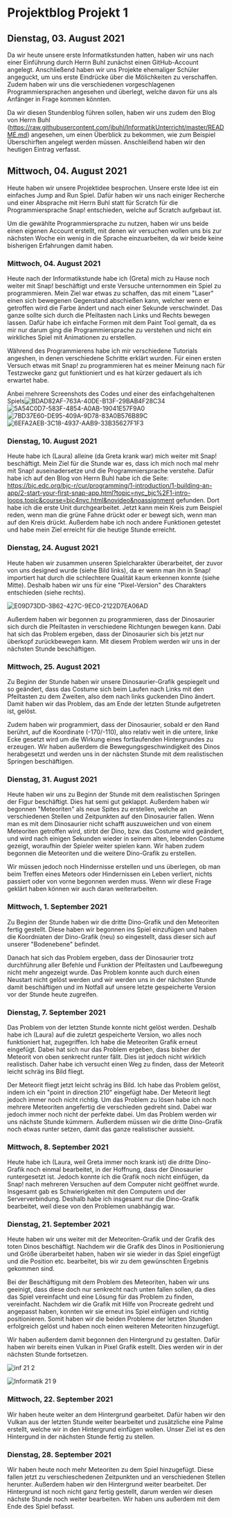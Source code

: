 
# Projektblog Projekt 1

## Dienstag, 03. August 2021

Da wir heute unsere erste Informatikstunden hatten, haben wir uns nach einer Einführung durch Herrn Buhl zunächst einen GitHub-Account angelegt. Anschließend haben wir uns Projekte ehemaliger Schüler angeguckt, um uns erste Eindrücke über die Mölichkeiten zu verschaffen. Zudem haben wir uns die verschiedenen vorgeschlagenen Programmiersprachen angesehen und überlegt, welche davon für uns als Anfänger in Frage kommen könnten.

Da wir diesen Stundenblog führen sollen, haben wir uns zudem den Blog von Herrn Buhl (https://raw.githubusercontent.com/jbuhl/InformatikUnterricht/master/README.md) angesehen, um einen Überblick zu bekommen, wie zum Beispiel Überschirften angelegt werden müssen. Anschleißend haben wir den heutigen Eintrag verfasst. 

## Mittwoch, 04. August 2021

Heute haben wir unsere Projektidee besprochen. Unsere erste Idee ist ein einfaches Jump and Run Spiel. Dafür haben wir uns nach einiger Recherche und einer Absprache mit Herrn Buhl statt für Scratch für die Programmiersprache Snap! entschieden, welche auf Scratch aufgebaut ist. 

Um die gewählte Programmiersprache zu nutzen, haben wir uns beide einen eigenen Account erstellt, mit denen wir versuchen wollen uns bis zur nächsten Woche ein wenig in die Sprache einzuarbeiten, da wir beide keine bisherigen Erfahrungen damit haben.

### Mittwoch, 04. August 2021 

Heute nach der Informatikstunde habe ich (Greta) mich zu Hause noch weiter mit Snap! beschäftigt und erste Versuche unternommen ein Spiel zu programmieren. Mein Ziel war etwas zu schaffen, das mit einem "Laser" einen sich bewegenen Gegenstand abschießen kann, welcher wenn er getroffen wird die Farbe ändert und nach einer Sekunde verschwindet. Das ganze sollte sich durch die Pfeiltasten nach Links und Rechts bewegen lassen. Dafür habe ich einfache Formen mit dem Paint Tool gemalt, da es mir nur darum ging die Programmiersprache zu verstehen und nicht ein wirkliches Spiel mit Animationen zu erstellen. 

Während des Programmierens habe ich mir verschiedene Tutorials angeshen, in denen verschiedene Schritte erklärt wurden. Für einen ersten Versuch etwas mit Snap! zu programmieren hat es meiner Meinung nach für Testzwecke ganz gut funktioniert und es hat kürzer gedauert als ich erwartet habe. 

Anbei mehrere Screenshots des Codes und einer des einfachgehaltenen Spiels![BDAD82AF-763A-40DE-B13F-29BAB4F28C34](https://user-images.githubusercontent.com/88386040/128574017-0d26d227-1c57-412d-9c56-54bf15c123ec.jpeg)
![5A54C0D7-583F-4854-A0AB-19041E57F9A0](https://user-images.githubusercontent.com/88386040/128574021-23659eef-983b-4dba-9268-fca7e65c9fbc.jpeg)
![7BD37E60-DE95-409A-9D78-83A0B576B89C](https://user-images.githubusercontent.com/88386040/128574023-f7ae731a-f108-4d56-8b3a-3cc4538ee109.jpeg)
![6EFA2AEB-3C18-4937-AAB9-33B35627F1F3](https://user-images.githubusercontent.com/88386040/128574198-b6a42051-d8c6-4848-b957-eb4f9206749f.jpeg)

### Dienstag, 10. August 2021

Heute habe ich (Laura) alleine (da Greta krank war) mich weiter mit Snap! beschäftigt. Mein Ziel für die Stunde war es, dass ich mich noch mal mehr mit Snap! auseinadersetze und die Programmiersprache verstehe. Dafür habe ich auf den Blog von Herrn Buhl habe ich die Seite: https://bjc.edc.org/bjc-r/cur/programming/1-introduction/1-building-an-app/2-start-your-first-snap-app.html?topic=nyc_bjc%2F1-intro-loops.topic&course=bjc4nyc.html&novideo&noassignment gefunden. Dort habe ich die erste Unit durchgearbeitet. Jetzt kann mein Kreis zum Beispiel reden, wenn man die grüne Fahne drückt oder er bewegt sich, wenn man auf den Kreis drückt. Außerdem habe ich noch andere Funktionen getestet und habe mein Ziel erreicht für die heutige Stunde erreicht. 

### Dienstag, 24. August 2021

Heute haben wir zusammen unseren Spielcharakter überarbeitet, der zuvor von uns designed wurde (siehe Bild links), da er wenn man ihn in Snap! importiert hat durch die schlechtere Qualität kaum erkennen konnte (siehe Mitte). Deshalb haben wir uns für eine "Pixel-Version" des Charakters entschieden (siehe rechts).

![E09D73DD-3B62-427C-9EC0-2122D7EA06AD](https://user-images.githubusercontent.com/88386040/131507219-c3815d49-416b-4d7f-98a2-086e9f45d7d3.jpeg)

Außerdem haben wir begonnen zu programmieren, dass der Dinosaurier sich durch die Pfeiltasten in verschiedene Richtungen bewegen kann. Dabi hat sich das Problem ergeben, dass der Dinosaurier sich bis jetzt nur überkopf zurückbewegen kann. Mit diesem Problem werden wir uns in der nächsten Stunde beschäftigen. 

### Mittwoch, 25. August 2021

Zu Beginn der Stunde haben wir unsere Dinosaurier-Grafik gespiegelt und so geändert, dass das Costume sich beim Laufen nach Links mit den Pfeiltasten zu dem Zweiten, also dem nach links guckenden Dino ändert. Damit haben wir das Problem, das am Ende der letzten Stunde aufgetreten ist, gelöst. 

Zudem haben wir programmiert, dass der Dinosaurier, sobald er den Rand berührt, auf die Koordinate (-170/-110), also relativ weit in die untere, linke Ecke gesetzt wird um die Wirkung eines fortlaufenden Hintergrundes zu erzeugen. Wir haben außerdem die Bewegungsgeschwindigkeit des Dinos herabgesetzt und werden uns in der nächsten Stunde mit dem realistischen Springen beschäftigen. 

### Dienstag, 31. August 2021

Heute haben wir uns zu Beginn der Stunde mit dem realistischen Springen der Figur beschäftigt. Dies hat semi gut geklappt. Außerdem haben wir begonnen "Meteoriten" als neue Spites zu erstellen, welche an verschiedenen Stellen und Zeitpunkten auf den Dinosaurier fallen. Wenn man es mit dem Dinosaurier nicht schafft auszuweichen und von einem Meteoriten getroffen wird, stirbt der Dino, bzw. das Costume wird geändert, und wird nach einigen Sekunden wieder in seinem alten, lebenden Costume gezeigt, woraufhin der Spieler weiter spielen kann. Wir haben zudem begonnen die Meteoriten und die weitere Dino-Grafik zu erstellen.

Wir müssen jedoch noch Hindernisse erstellen und uns überlegen, ob man beim Treffen eines Meteors oder Hindernissen ein Leben verliert, nichts passiert oder von vorne begonnen werden muss. Wenn wir diese Frage geklärt haben können wir auch daran weiterarbeiten.

### Mittwoch, 1. September 2021

Zu Beginn der Stunde haben wir die dritte Dino-Grafik und den Meteoriten fertig gestellt. Diese haben wir begonnen ins Spiel einzufügen und haben die Koordniaten der Dino-Grafik (neu) so eingestellt, dass dieser sich auf unserer "Bodenebene" befindet. 

Danach hat sich das Problem ergeben, dass der Dinosaurier trotz durchführung aller Befehle und Funktion der Pfeiltasten und Laufbewegung nicht mehr angezeigt wurde. Das Problem konnte auch durch einen Neustart nicht gelöst werden und wir werden uns in der nächsten Stunde damit beschäftigen und im Notfall auf unsere letzte gespeicherte Version vor der Stunde heute zugreifen.

### Dienstag, 7. September 2021

Das Problem von der letzten Stunde konnte nicht gelöst werden. Deshalb habe ich (Laura) auf die zuletzt gespeicherte Version, wo alles noch funktioniert hat, zugegriffen. Ich habe die Meteoriten Grafik erneut eingefügt. Dabei hat sich nur das Problem ergeben, dass bisher der Meteorit von oben senkrecht runter fällt. Dies ist jedoch nicht wirklich realistisch. Daher habe ich versucht einen Weg zu finden, dass der Meteorit leicht schräg ins Bild fliegt. 

Der Meteorit fliegt jetzt leicht schräg ins Bild. Ich habe das Problem gelöst, indem ich ein "point in direction 210" eingefügt habe. Der Meteorit liegt jedoch immer noch nicht richtig. Um das Problem zu lösen habe ich noch mehrere Meteoriten angefertig die verschieden gedreht sind. Dabei war jedoch immer noch nicht der perfekte dabei. Um das Problem werden wir uns nächste Stunde kümmern. Außerdem müssen wir die dritte Dino-Grafik noch etwas runter setzen, damit das ganze realistischer aussieht. 

### Mittwoch, 8. September 2021

Heute habe ich (Laura, weil Greta immer noch krank ist) die dritte Dino-Grafik noch einmal bearbeitet, in der Hoffnung, dass der Dinosaurier runtergesetzt ist. Jedoch konnte ich die Grafik noch nicht einfügen, da Snap! nach mehreren Versuchen auf dem Computer nicht geöffnet wurde. Insgesamt gab es Schwierigkeiten mit den Computern und der Serververbindung. Deshalb habe ich insgesamt nur die Dino-Grafik bearbeitet, weil diese von den Problemen unabhängig war. 

### Dienstag, 21. September 2021

Heute haben wir uns weiter mit der Meteoriten-Grafik und der Grafik des toten Dinos beschäftigt. Nachdem wir die Grafik des Dinos in Positionierung und Größe überarbeitet haben, haben wir sie wieder in das Spiel eingefügt und die Position etc. bearbeitet, bis wir zu dem gewünschten Ergebnis gekommen sind. 

Bei der Beschäftigung mit dem Problem des Meteoriten, haben wir uns geeinigt, dass diese doch nur senkrecht nach unten fallen sollen, da dies das Spiel vereinfacht und eine Lösung für das Problem zu finden, vereinfacht. Nachdem wir die Grafik mit Hilfe von Procreate gedreht und angepasst haben, konnten wir sie erneut ins Spiel einfügen und richtig positionieren. Somit haben wir die beiden Probleme der letzten Stunden erfolgreich gelöst und haben noch einen weiteren Meteoriten hinzugefügt. 

Wir haben außerdem damit begonnen den Hintergrund zu gestalten. Dafür haben wir bereits einen Vulkan in Pixel Grafik estellt. Dies werden wir in der nächsten Stunde fortsetzen. 

![inf 21 2](https://user-images.githubusercontent.com/88386040/134183772-1c28061e-7057-4f72-8633-f457c48d4424.PNG)

![Informatik 21 9](https://user-images.githubusercontent.com/88386040/134183781-8537e62c-79c9-431d-a6c2-cfdcbcdc3099.PNG)

### Mittwoch, 22. September 2021

Wir haben heute weiter an dem Hintergrund gearbeitet. Dafür haben wir den Vulkan aus der letzten Stunde weiter bearbeitet und zusätzliche eine Palme erstellt, welche wir in den Hintergrund einfügen wollen. Unser Ziel ist es den Hintergund in der nächsten Stunde fertig zu stellen. 

### Dienstag, 28. September 2021

Wir haben heute noch mehr Meteoriten zu dem Spiel hinzugefügt. Diese fallen jetzt zu verschieschedenen Zeitpunkten und an verschiedenen Stellen herunter. Außerdem haben wir den Hintergrund weiter bearbeitet. Der Hintergrund ist noch nicht ganz fertig gestellt, darum werden wir diesen nächste Stunde noch weiter bearbeiten. Wir haben uns außerdem mit dem Ende des Spiel befasst. 
